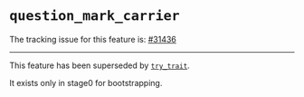 # `question_mark_carrier`

The tracking issue for this feature is: [#31436]

[#31436]: https://github.com/rust-lang/rust/issues/31436

------------------------

This feature has been superseded by [`try_trait`][try_trait].

It exists only in stage0 for bootstrapping.

[try_trait]: library-features/try-trait.html
